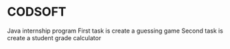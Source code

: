 # CODSOFT
Java internship program
First task is create a guessing game
Second task is create a student grade calculator
